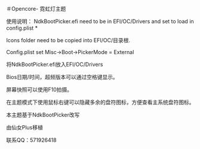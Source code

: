 ＃Opencore-
霓虹灯主题


使用说明：
NdkBootPicker.efi need to be in EFI/OC/Drivers and set to load in config.plist *

Icons folder need to be copied into EFI/OC/目录根.

Config.plist set Misc->Boot->PickerMode = External

将NdkBootPicker.efi放入EFI/OC/Drivers

Bios日期/时间，超频版本可以通过空格键显示。

屏幕快照可以使用F10拍摄。

在主题模式下使用鼠标右键可以隐藏多余的盘符图标，方便查看主系统盘符图标。




本主题基于NdkBootPicker改写

由仙女Plus移植

联系QQ：571926418
